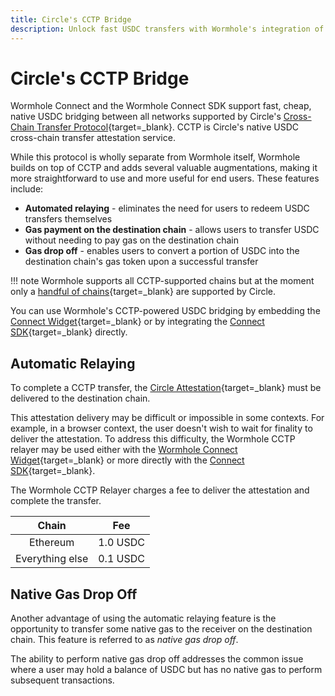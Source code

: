 ```yaml
---
title: Circle's CCTP Bridge
description: Unlock fast USDC transfers with Wormhole's integration of Circle's CCTP, featuring automatic relaying via the Wormhole relayer and native gas solutions.
---
```


# Circle's CCTP Bridge

Wormhole Connect and the Wormhole Connect SDK support fast, cheap, native USDC bridging between all networks supported by Circle's [Cross-Chain Transfer Protocol](https://www.circle.com/en/cross-chain-transfer-protocol){target=\_blank}. CCTP is Circle's native USDC cross-chain transfer attestation service.

While this protocol is wholly separate from Wormhole itself, Wormhole builds on top of CCTP and adds several valuable augmentations, making it more straightforward to use and more useful for end users. These features include:

- **Automated relaying** - eliminates the need for users to redeem USDC transfers themselves
- **Gas payment on the destination chain** - allows users to transfer USDC without needing to pay gas on the destination chain
- **Gas drop off** - enables users to convert a portion of USDC into the destination chain's gas token upon a successful transfer

!!! note
    Wormhole supports all CCTP-supported chains but at the moment only a [handful of chains](https://developers.circle.com/stablecoins/docs/supported-domains){target=\_blank} are supported by Circle.

You can use Wormhole's CCTP-powered USDC bridging by embedding the [Connect Widget](/build/applications/connect/overview/){target=\_blank} or by integrating the [Connect SDK](https://github.com/wormhole-foundation/wormhole-connect){target=\_blank} directly.

## Automatic Relaying

To complete a CCTP transfer, the [Circle Attestation](https://developers.circle.com/stablecoins/reference/getattestation){target=\_blank} must be delivered to the destination chain.

This attestation delivery may be difficult or impossible in some contexts. For example, in a browser context, the user doesn't wish to wait for finality to deliver the attestation. To address this difficulty, the Wormhole CCTP relayer may be used either with the [Wormhole Connect Widget](/build/applications/connect/overview/){target=\_blank} or more directly with the [Connect SDK](https://github.com/wormhole-foundation/wormhole-connect){target=\_blank}.

The Wormhole CCTP Relayer charges a fee to deliver the attestation and complete the transfer.

|      Chain      |       Fee       |
|:---------------:|:---------------:|
|  Ethereum       |     1.0 USDC    |
| Everything else |     0.1 USDC    |

<!-- this is maybe the intended profit margin, but definitely not the total relaying cost, needs to be reviewed -->

## Native Gas Drop Off

Another advantage of using the automatic relaying feature is the opportunity to transfer some native gas to the receiver on the destination chain. This feature is referred to as _native gas drop off_.

The ability to perform native gas drop off addresses the common issue where a user may hold a balance of USDC but has no native gas to perform subsequent transactions.

<!-- 
!!! note
    Native gas drop off is limited to TODO 
-->